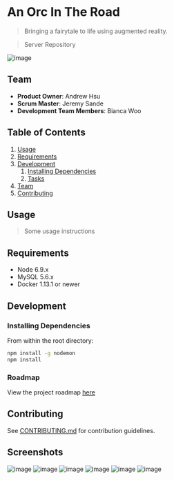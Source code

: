 # An Orc In The Road

> Bringing a fairytale to life using augmented reality.

> Server Repository

![image](https://cloud.githubusercontent.com/assets/12904628/25980961/019963b0-3687-11e7-9f8e-3c889c5da93b.png)

## Team

  - __Product Owner__: Andrew Hsu
  - __Scrum Master__: Jeremy Sande
  - __Development Team Members__: Bianca Woo

## Table of Contents

1. [Usage](#Usage)
1. [Requirements](#requirements)
1. [Development](#development)
    1. [Installing Dependencies](#installing-dependencies)
    1. [Tasks](#tasks)
1. [Team](#team)
1. [Contributing](#contributing)

## Usage

> Some usage instructions

## Requirements

- Node 6.9.x
- MySQL 5.6.x
- Docker 1.13.1 or newer

## Development

### Installing Dependencies

From within the root directory:

```sh
npm install -g nodemon
npm install
```

### Roadmap

View the project roadmap [here](https://github.com/OriginalOrcs/AnOrcInTheRoad-server/issues)


## Contributing

See [CONTRIBUTING.md](CONTRIBUTING.md) for contribution guidelines.

## Screenshots
![image](https://cloud.githubusercontent.com/assets/12904628/25980961/019963b0-3687-11e7-9f8e-3c889c5da93b.png)
![image](https://cloud.githubusercontent.com/assets/12904628/25980968/142d56c6-3687-11e7-822b-f96dc8969f15.png)
![image](https://cloud.githubusercontent.com/assets/12904628/25980975/1d4ca428-3687-11e7-97c3-5657b3fc68be.png)
![image](https://cloud.githubusercontent.com/assets/12904628/25980979/257c5580-3687-11e7-9751-6cab26a797ab.png)
![image](https://cloud.githubusercontent.com/assets/12904628/25980984/375b486a-3687-11e7-9cf6-9cccfd2122d6.png)
![image](https://cloud.githubusercontent.com/assets/12904628/25980987/3dda3458-3687-11e7-8463-e29bc82cf0af.png)

